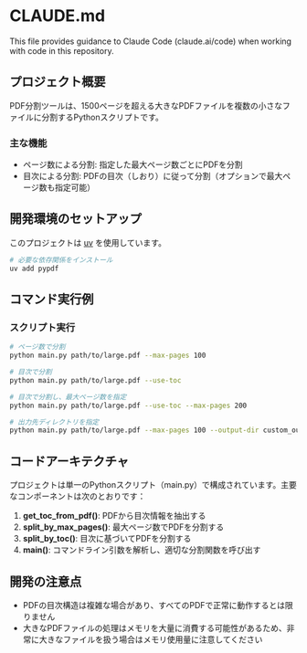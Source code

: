 # CLAUDE.md

This file provides guidance to Claude Code (claude.ai/code) when working with code in this repository.

## プロジェクト概要

PDF分割ツールは、1500ページを超える大きなPDFファイルを複数の小さなファイルに分割するPythonスクリプトです。

### 主な機能

- ページ数による分割: 指定した最大ページ数ごとにPDFを分割
- 目次による分割: PDFの目次（しおり）に従って分割（オプションで最大ページ数も指定可能）

## 開発環境のセットアップ

このプロジェクトは [uv](https://github.com/astral-sh/uv) を使用しています。

```bash
# 必要な依存関係をインストール
uv add pypdf
```

## コマンド実行例

### スクリプト実行

```bash
# ページ数で分割
python main.py path/to/large.pdf --max-pages 100

# 目次で分割
python main.py path/to/large.pdf --use-toc

# 目次で分割し、最大ページ数を指定
python main.py path/to/large.pdf --use-toc --max-pages 200

# 出力先ディレクトリを指定
python main.py path/to/large.pdf --max-pages 100 --output-dir custom_output
```

## コードアーキテクチャ

プロジェクトは単一のPythonスクリプト（main.py）で構成されています。主要なコンポーネントは次のとおりです：

1. **get_toc_from_pdf()**: PDFから目次情報を抽出する
2. **split_by_max_pages()**: 最大ページ数でPDFを分割する
3. **split_by_toc()**: 目次に基づいてPDFを分割する
4. **main()**: コマンドライン引数を解析し、適切な分割関数を呼び出す

## 開発の注意点

- PDFの目次構造は複雑な場合があり、すべてのPDFで正常に動作するとは限りません
- 大きなPDFファイルの処理はメモリを大量に消費する可能性があるため、非常に大きなファイルを扱う場合はメモリ使用量に注意してください